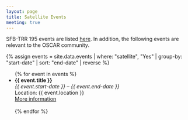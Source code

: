 ```yaml
---
layout: page
title: Satellite Events
meeting: true
---
```


SFB-TRR 195 events are listed [here](https://www.computeralgebra.de/sfb/events/). In addition, the following events are relevant to the OSCAR community.

{% assign events = site.data.events | where: "satellite", "Yes" | group-by: "start-date" | sort: "end-date" | reverse %}

<ul>
  {% for event in events %}
    <li>
      <strong>{{ event.title }}</strong><br>
      <em>{{ event.start-date }} – {{ event.end-date }}</em><br>
      Location: {{ event.location }}<br>
      <a href="{{ event.website }}" target="_blank">More information</a>
    </li>
    <br>
  {% endfor %}
</ul>
